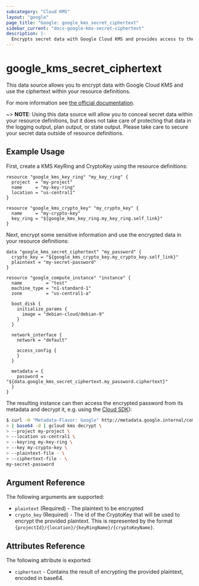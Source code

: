 ```yaml
---
subcategory: "Cloud KMS"
layout: "google"
page_title: "Google: google_kms_secret_ciphertext"
sidebar_current: "docs-google-kms-secret-ciphertext"
description: |-
  Encrypts secret data with Google Cloud KMS and provides access to the ciphertext
---
```


# google\_kms\_secret\_ciphertext

This data source allows you to encrypt data with Google Cloud KMS and use the
ciphertext within your resource definitions.

For more information see
[the official documentation](https://cloud.google.com/kms/docs/encrypt-decrypt).

~> **NOTE**: Using this data source will allow you to conceal secret data within your
resource definitions, but it does not take care of protecting that data in the
logging output, plan output, or state output.  Please take care to secure your secret
data outside of resource definitions.

## Example Usage

First, create a KMS KeyRing and CryptoKey using the resource definitions:

```hcl
resource "google_kms_key_ring" "my_key_ring" {
  project  = "my-project"
  name     = "my-key-ring"
  location = "us-central1"
}

resource "google_kms_crypto_key" "my_crypto_key" {
  name     = "my-crypto-key"
  key_ring = "${google_kms_key_ring.my_key_ring.self_link}"
}
```

Next, encrypt some sensitive information and use the encrypted data in your resource definitions:

```hcl
data "google_kms_secret_ciphertext" "my_password" {
  crypto_key = "${google_kms_crypto_key.my_crypto_key.self_link}"
  plaintext = "my-secret-password"
}

resource "google_compute_instance" "instance" {
  name         = "test"
  machine_type = "n1-standard-1"
  zone         = "us-central1-a"

  boot_disk {
    initialize_params {
      image = "debian-cloud/debian-9"
    }
  }

  network_interface {
    network = "default"

    access_config {
    }
  }

  metadata = {
    password = "${data.google_kms_secret_ciphertext.my_password.ciphertext}"
  }
}
```

The resulting instance can then access the encrypted password from its metadata
and decrypt it, e.g. using the [Cloud SDK](https://cloud.google.com/sdk/gcloud/reference/kms/decrypt)):
```bash
$ curl -H "Metadata-Flavor: Google" http://metadata.google.internal/computeMetadata/v1/instance/attributes/password \
> | base64 -d | gcloud kms decrypt \
> --project my-project \
> --location us-central1 \
> --keyring my-key-ring \
> --key my-crypto-key \
> --plaintext-file - \
> --ciphertext-file - \
my-secret-password
```

## Argument Reference

The following arguments are supported:

* `plaintext` (Required) - The plaintext to be encrypted
* `crypto_key` (Required) - The id of the CryptoKey that will be used to
  encrypt the provided plaintext. This is represented by the format
  `{projectId}/{location}/{keyRingName}/{cryptoKeyName}`.

## Attributes Reference

The following attribute is exported:

* `ciphertext` - Contains the result of encrypting the provided plaintext, encoded in base64.
